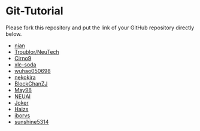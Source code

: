 # Git-Tutorial
Please fork this repository and put the link of your GitHub repository directly below.  

* [nian](https://github.com/whoisnian/test)  
* [Troublor/NeuTech](https://github.com/Troublor/NeuTech)
* [Cirno9](https://github.com/Master2572/Git-Tutorial)
* [xlc-soda](https://github.com/xlc-soda/neu_tech)
* [wuhao050698](https://github.com/wuhao050698/gittest)
* [nekokira](https://github.com/Nekokir/Git)
* [BlockChanZJ](https://github.com/NEU20161241/Git-Tutorial)
* [May98](https://github.com/May98/learngit)
* [NEUAI](https://github.com/NEUAI/try-git)
* [Joker](https://github.com/joker-xii/Git-Tutorial) 
* [Haizs](https://github.com/Haizs/go-learning)
* [iborvs](https://github.com/iborvs/nt-git/)
* [sunshine5314](https://github.com/sunshine5314/Task)
